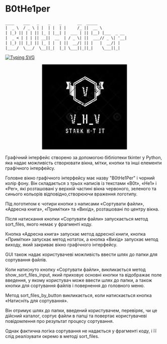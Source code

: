 # B0tHe1per
    ____    ___   _    _    _       __  _____            
    |  _ \  / _ \ | |  | |  | |     /_ ||  __ \           
    | |_) || | | || |_ | |__| |  ___ | || |__) |___  _ __ 
    |  _ < | | | || __||  __  | / _ \| ||  ___// _ \| '__|
    | |_) || |_| || |_ | |  | ||  __/| || |   |  __/| |   
    |____/  \___/  \__||_|  |_| \___||_||_|    \___||_|

[![Typing SVG](https://readme-typing-svg.demolab.com?font=Arial&size=25&pause=1000&color=F70000&width=435&lines=Computer+science)]()
<div style="text-align: center;"><center><img src="img.png" alt="img.png"></center></div>
<div>
<p>Графічний інтерфейс створено за допомогою бібліотеки tkinter у Python, яка надає можливість створювати вікна, мітки, кнопки та інші елементи графічного        інтерфейсу.</p>
<p>Головне вікно графічного інтерфейсу має назву "B0tHe1Per" і чорний колір фону. Він складається з трьох написів із текстами «B0t», «He1» і «Per», 
які розташовані у верхній частині вікна червоного, зеленого та синього кольорів відповідно,створюючи враження логотипу.</p> 
<p>Під логотипом є чотири кнопки з написами «Сортувати файли», «Адресна книга», «Примітки» та «Вихід», розташовані по центру вікна.</p>
<p>Після натискання кнопки «Сортувати файли» запускається метод sort_files, якого немає у фрагменті коду.</p>
<p>Кнопка «Адресна книга» запускає метод адресної книги, кнопка «Примітки» запускає метод нотаток, а кнопка «Вихід» запускає метод виходу, який закриває вікно графічного інтерфейсу.</p>
<p>GUI також надає користувачеві можливість ввести шлях до папки для сортування файлів.</p>
<p>Коли натиснуто кнопку «Сортувати файли», викликається метод show_sort_files_input, який приховує основні кнопки та відображає поле введення, 
у якому користувач може ввести шлях до папки, а також кнопки для сортування файлів і повернення до головного меню.</p>
<p>Метод sort_files_by_button викликається, коли натискається кнопка «Натисніть для сортування».</p>
<p>Він отримує шлях до папки, введений користувачем, перевіряє, чи це дійсний каталог, сортує файли в папці та повертає користувачеві повідомлення про результат процесу сортування.</p>
<p>Однак фактична логіка сортування не надається у фрагменті коду, і її слід реалізувати окремо в методі sort_files.</p>
</div>